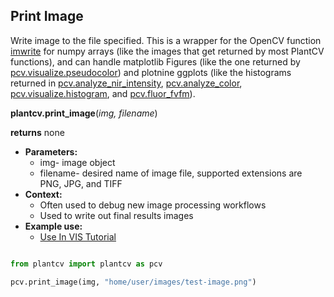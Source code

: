 ## Print Image

Write image to the file specified. This is a wrapper for the OpenCV function [imwrite](http://docs.opencv.org/modules/highgui/doc/reading_and_writing_images_and_video.html)
for numpy arrays (like the images that get returned by most PlantCV functions), and can handle matplotlib Figures (like the one returned by [pcv.visualize.pseudocolor](visualize_pseudocolor.md)) 
and plotnine ggplots (like the histograms returned in [pcv.analyze_nir_intensity](analyze_NIR_intensity.md), 
[pcv.analyze_color](analyze_color.md), [pcv.visualize.histogram](visualize_histogram.md),
 and [pcv.fluor_fvfm](fluor_fvfm.md)).

**plantcv.print_image**(*img, filename*)

**returns** none

- **Parameters:**
    - img- image object
    - filename- desired name of image file, supported extensions are PNG, JPG, and TIFF
- **Context:**
    - Often used to debug new image processing workflows
    - Used to write out final results images  
- **Example use:**
    - [Use In VIS Tutorial](vis_tutorial.md)  

```python

from plantcv import plantcv as pcv

pcv.print_image(img, "home/user/images/test-image.png")

```
